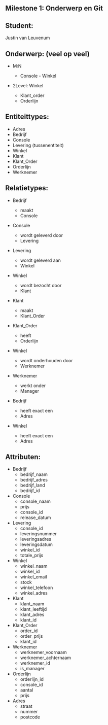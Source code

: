Milestone 1: Onderwerp en Git
---

Student:
--------
Justin van Leuvenum

Onderwerp: (veel op veel)
-------------------------
- M:N
    - Console - Winkel


- 2Level: Winkel
    - Klant_order
    - Orderlijn


Entiteittypes:
--------------
- Adres
- Bedrijf
- Console
- Levering (tussenentiteit)
- Winkel
- Klant
- Klant_Order
- Orderlijn
- Werknemer

Relatietypes:
-------------
- Bedrijf
    - maakt
    - Console
- Console
    - wordt geleverd door
    - Levering
- Levering
    - wordt geleverd aan
    - Winkel
- Winkel
    - wordt bezocht door 
    - Klant
- Klant
    - maakt
    - Klant_Order
- Klant_Order
    - heeft
    - Orderlijn
- Winkel
    - wordt onderhouden door
    - Werknemer
- Werknemer
    - werkt onder 
    - Manager

- Bedrijf 
    - heeft exact een
    - Adres
- Winkel
    - heeft exact een
    - Adres

Attributen:
-----------
- Bedrijf
    - bedrijf_naam
    - bedrijf_adres
    - bedrijf_land
    - bedrijf_id
- Console
    - console_naam
    - prijs
    - console_id
    - release_datum
- Levering
    - console_id
    - leveringsnummer
    - leveringsadres
    - leveringsdatum
    - winkel_id
    - totale_prijs
- Winkel
    - winkel_naam
    - winkel_id
    - winkel_email
    - stock
    - winkel_telefoon
    - winkel_adres
- Klant
    - klant_naam
    - klant_leeftijd
    - klant_adres
    - klant_id
- Klant_Order
    - order_id
    - order_prijs
    - klant_id
- Werknemer
    - werknemer_voornaam
    - werknemer_achternaam
    - werknemer_id
    - is_manager
- Orderlijn
    - orderlijn_id
    - console_id
    - aantal
    - prijs
- Adres
    - straat
    - nummer
    - postcode